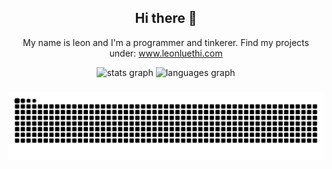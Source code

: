 <div align="center">
<h2 align="center"> Hi there 👋</h2>
<p align="center">My name is leon and I'm a programmer and tinkerer. Find my projects under: 
  <a href="https://www.leonluethi.com/" target="_blank">www.leonluethi.com</a>
    </p>
</div>

<div align="center">
  <img src="https://github-readme-stats.vercel.app/api?username=brxic&hide_title=false&hide_rank=false&show_icons=true&include_all_commits=true&count_private=true&disable_animations=false&theme=dracula&locale=en&hide_border=false&order=1" height="150" alt="stats graph"  />
  <img src="https://github-readme-stats.vercel.app/api/top-langs?username=brxic&locale=en&hide_title=false&layout=compact&card_width=320&langs_count=5&theme=dracula&hide_border=false&order=2" height="150" alt="languages graph"  />
</div>

###

<div align="center">
<picture>
  <source media="(prefers-color-scheme: dark)" srcset="https://raw.githubusercontent.com/londi/londi/output/github-contribution-grid-snake-dark.svg">
  <source media="(prefers-color-scheme: light)" srcset="https://raw.githubusercontent.com/londi/londi/output/github-contribution-grid-snake.svg">
  <img alt="github contribution grid snake animation" src="https://raw.githubusercontent.com/londi/londi/output/github-contribution-grid-snake.svg">
</picture>
</div>
